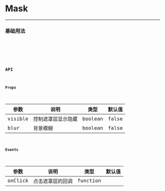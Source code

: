 # Mask

---

### 基础用法

<code hideActions='["CSB","EXTERNAL"]' src="./basic.tsx" />

<br/>

### API

#### Props

| 参数    | 说明               | 类型    | 默认值 |
| ------- | ------------------ | ------- | ------ |
| visible | 控制遮罩层显示隐藏 | boolean | false  |
| blur    | 背景模糊           | boolean | false  |

#### Events

| 参数    | 说明             | 类型     | 默认值 |
| ------- | ---------------- | -------- | ------ |
| onClick | 点击遮罩层的回调 | function |        |

